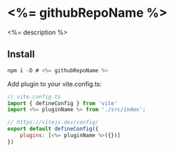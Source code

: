 # <%= githubRepoName %>

<%= description %>

## Install

```js
npm i -D # <%= githubRepoName %>
```

Add plugin to your vite.config.ts:

```js
// vite.config.ts
import { defineConfig } from 'vite'
import <%= pluginName %> from './src/index';

// https://vitejs.dev/config/
export default defineConfig({
    plugins: [<%= pluginName %>({})]
})
```